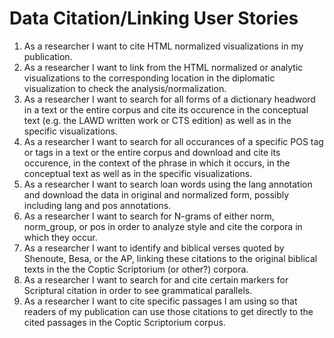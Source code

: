 Data Citation/Linking User Stories
===

1. As a researcher I want to cite HTML normalized visualizations in my publication.
1. As a researcher I want to link from the HTML normalized or analytic visualizations to the corresponding location in the diplomatic visualization to check the analysis/normalization.
1. As a researcher I want to search for all forms of a dictionary headword in a text or the entire corpus and cite its occurence in the conceptual text (e.g. the LAWD written work or CTS edition) as well as in the specific visualizations.
1. As a researcher I want to search for all occurances of a specific POS tag or tags in a text or the entire corpus and download and cite its occurence, in the context of the phrase in which it occurs, in the conceptual text as well as in the specific visualizations.
1. As a researcher I want to search loan words using the lang annotation and download the data in original and normalized form, possibly including lang and pos annotations.
1. As a researcher I want to search for N-grams of either norm, norm_group, or pos in order to analyze style and cite the corpora in which they occur.
1. As a researcher I want to identify and biblical verses quoted by Shenoute, Besa, or the AP, linking these citations to the original biblical texts in the the Coptic Scriptorium (or other?) corpora.
1. As a researcher I want to search for and cite certain markers for Scriptural citation in order to see grammatical parallels. 
1. As a researcher I want to cite specific passages I am using so that readers of my publication can use those citations to get directly to the cited passages in the Coptic Scriptorium corpus.

